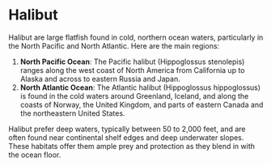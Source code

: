# Halibut

Halibut are large flatfish found in cold, northern ocean waters, particularly in the North Pacific and North Atlantic. Here are the main regions:

1. **North Pacific Ocean**: The Pacific halibut (Hippoglossus stenolepis) ranges along the west coast of North America from California up to Alaska and across to eastern Russia and Japan.
2. **North Atlantic Ocean**: The Atlantic halibut (Hippoglossus hippoglossus) is found in the cold waters around Greenland, Iceland, and along the coasts of Norway, the United Kingdom, and parts of eastern Canada and the northeastern United States.

Halibut prefer deep waters, typically between 50 to 2,000 feet, and are often found near continental shelf edges and deep underwater slopes. These habitats offer them ample prey and protection as they blend in with the ocean floor.
